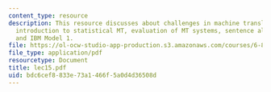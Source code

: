 ```yaml
---
content_type: resource
description: This resource discusses about challenges in machine translation, brief
  introduction to statistical MT, evaluation of MT systems, sentence alignment problem,
  and IBM Model 1.
file: https://ol-ocw-studio-app-production.s3.amazonaws.com/courses/6-864-advanced-natural-language-processing-fall-2005/bdc6cef8833e73a1466f5a0d4d36508d_lec15.pdf
file_type: application/pdf
resourcetype: Document
title: lec15.pdf
uid: bdc6cef8-833e-73a1-466f-5a0d4d36508d
---
```

